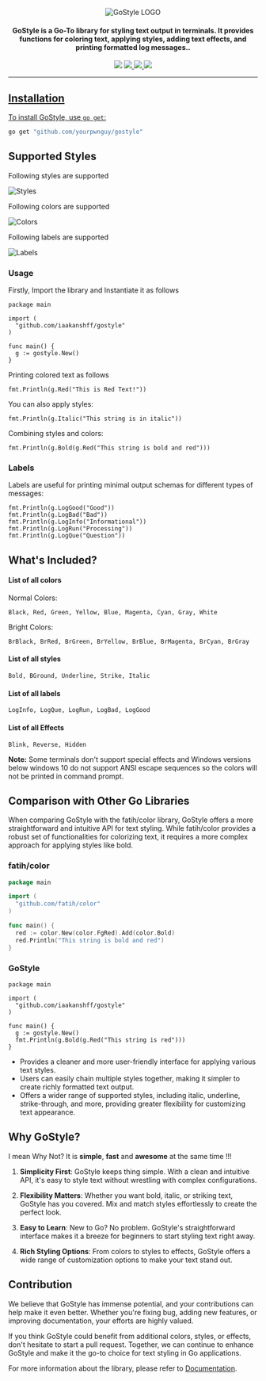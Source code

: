 <div align="center">

![GoStyle LOGO](https://i.imgur.com/pnwMlty.png)

</div>


<h4 align="center">GoStyle is a Go-To library for styling text output in terminals. It provides functions for coloring text, applying styles, adding text effects, and printing formatted log messages..</h4>
<p align="center">
<img src="https://img.shields.io/github/go-mod/go-version/iaakanshff/gostyle">
<!-- <a href="https://github.com/iaakanshff/gostyle/releases"><img src="https://img.shields.io/github/downloads/iaakanshff/gostyle/total"> -->
<a href="https://github.com/iaakanshff/gostyle/graphs/contributors"><img src="https://img.shields.io/github/contributors-anon/iaakanshff/gostyle">
<!-- <a href="https://github.com/iaakanshff/gostyle/releases/"><img src="https://img.shields.io/github/release/iaakanshff/gostyle"> -->
<a href="https://github.com/iaakanshff/gostyle/issues"><img src="https://img.shields.io/github/issues-raw/iaakanshff/gostyle">
<a href="https://github.com/iaakanshff/gostyle/stars"><img src="https://img.shields.io/github/stars/iaakanshff/gostyle">
<!-- <a href="https://github.com/iaakanshff/gostyle/discussions"><img src="https://img.shields.io/github/discussions/iaakanshff/gostyle"> -->
</p>

---
      
## Installation

To install GoStyle, use `go get`:

```sh
go get "github.com/yourpwnguy/gostyle"
```

## Supported Styles

Following styles are supported

![Styles](https://i.imgur.com/kvtZzh6.png)

Following colors are supported

![Colors](https://i.imgur.com/l97CagL.png)

Following labels are supported

![Labels](https://i.imgur.com/U3j4dJv.png)

### Usage
Firstly, Import the library and Instantiate it as follows
```golang
package main

import (
  "github.com/iaakanshff/gostyle"
)

func main() {
  g := gostyle.New()
}
```

Printing colored text as follows
```golang
fmt.Println(g.Red("This is Red Text!"))
```

You can also apply styles:
```golang
fmt.Println(g.Italic("This string is in italic"))
```

Combining styles and colors:
```golang
fmt.Println(g.Bold(g.Red("This string is bold and red")))
```

### Labels

Labels are useful for printing minimal output schemas for different types of messages:
```golang
fmt.Println(g.LogGood("Good"))
fmt.Println(g.LogBad("Bad"))
fmt.Println(g.LogInfo("Informational"))
fmt.Println(g.LogRun("Processing"))
fmt.Println(g.LogQue("Question"))
```

## What's Included?

#### List of all colors


Normal Colors:
```
Black, Red, Green, Yellow, Blue, Magenta, Cyan, Gray, White
```

Bright Colors:
```
BrBlack, BrRed, BrGreen, BrYellow, BrBlue, BrMagenta, BrCyan, BrGray
```

#### List of all styles
```
Bold, BGround, Underline, Strike, Italic
```

#### List of all labels

```
LogInfo, LogQue, LogRun, LogBad, LogGood
```

#### List of all Effects

```
Blink, Reverse, Hidden
```

**Note:** Some terminals don't support special effects and Windows versions below windows 10 do not support ANSI escape sequences so the colors will not be printed in command prompt.

## Comparison with Other Go Libraries
When comparing GoStyle with the fatih/color library, GoStyle offers a more straightforward and intuitive API for text styling. While fatih/color provides a robust set of functionalities for colorizing text, it requires a more complex approach for applying styles like bold.

### fatih/color

```go
package main

import (
  "github.com/fatih/color"
)

func main() {
  red := color.New(color.FgRed).Add(color.Bold)
  red.Println("This string is bold and red")
}
```

### GoStyle
```golang
package main

import (
  "github.com/iaakanshff/gostyle"
)

func main() {
  g := gostyle.New()
  fmt.Println(g.Bold(g.Red("This string is red")))
}
```

- Provides a cleaner and more user-friendly interface for applying various text styles.
- Users can easily chain multiple styles together, making it simpler to create richly formatted text output.
- Offers a wider range of supported styles, including italic, underline, strike-through, and more, providing greater flexibility for customizing text appearance.


## Why GoStyle?

I mean Why Not? It is **simple**, **fast** and **awesome** at the same time !!!

1. **Simplicity First**: GoStyle keeps thing simple. With a clean and intuitive API, it's easy to style text without wrestling with complex configurations.

2. **Flexibility Matters**: Whether you want bold, italic, or striking text, GoStyle has you covered. Mix and match styles effortlessly to create the perfect look.

3. **Easy to Learn**: New to Go? No problem. GoStyle's straightforward interface makes it a breeze for beginners to start styling text right away.

4. **Rich Styling Options**: From colors to styles to effects, GoStyle offers a wide range of customization options to make your text stand out.

## Contribution

We believe that GoStyle has immense potential, and your contributions can help make it even better. Whether you're fixing bug, adding new features, or improving documentation, your efforts are highly valued.

If you think GoStyle could benefit from additional colors, styles, or effects, don't hesitate to start a pull request. Together, we can continue to enhance GoStyle and make it the go-to choice for text styling in Go applications.

For more information about the library, please refer to [Documentation](https://pkg.go.dev/github.com/iaakanshff/gostyle).
